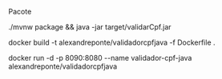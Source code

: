 Pacote

./mvnw package && java -jar target/validarCpf.jar

docker build -t alexandreponte/validadorcpfjava -f Dockerfile .


docker run -d -p 8090:8080 --name validador-cpf-java alexandreponte/validadorcpfjava
